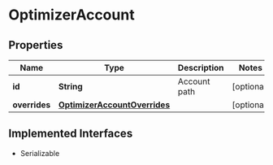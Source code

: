 

# OptimizerAccount

## Properties

Name | Type | Description | Notes
------------ | ------------- | ------------- | -------------
**id** | **String** | Account path |  [optional]
**overrides** | [**OptimizerAccountOverrides**](OptimizerAccountOverrides.md) |  |  [optional]


## Implemented Interfaces

* Serializable


